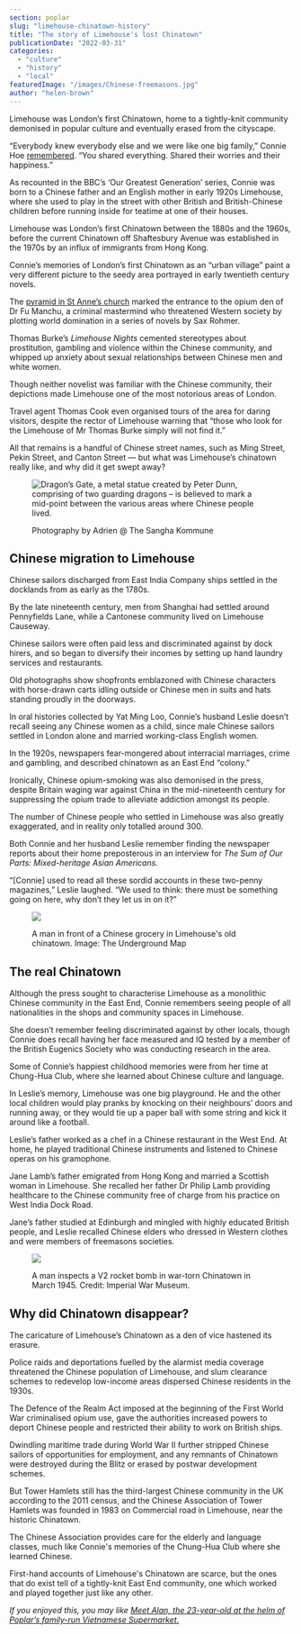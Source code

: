 ```yaml
---
section: poplar
slug: "limehouse-chinatown-history"
title: "The story of Limehouse's lost Chinatown"
publicationDate: "2022-03-31"
categories: 
  - "culture"
  - "history"
  - "local"
featuredImage: "/images/Chinese-freemasons.jpg"
author: "helen-brown"
---
```


Limehouse was London’s first Chinatown, home to a tightly-knit community demonised in popular culture and eventually erased from the cityscape.

“Everybody knew everybody else and we were like one big family,” Connie Hoe [remembered](https://www.bbc.co.uk/teach/class-clips-video/history-ks3-konnie-ho-the-girl-from-chinatown/z4jg92p). “You shared everything. Shared their worries and their happiness.” 

As recounted in the BBC’s ‘Our Greatest Generation’ series, Connie was born to a Chinese father and an English mother in early 1920s Limehouse, where she used to play in the street with other British and British-Chinese children before running inside for teatime at one of their houses. 

Limehouse was London’s first Chinatown between the 1880s and the 1960s, before the current Chinatown off Shaftesbury Avenue was established in the 1970s by an influx of immigrants from Hong Kong. 

Connie’s memories of London’s first Chinatown as an “urban village” paint a very different picture to the seedy area portrayed in early twentieth century novels. 

The [pyramid in St Anne’s church](https://poplarlondon.co.uk/church-architecture-tour/) marked the entrance to the opium den of Dr Fu Manchu, a criminal mastermind who threatened Western society by plotting world domination in a series of novels by Sax Rohmer. 

Thomas Burke’s _Limehouse Nights_ cemented stereotypes about prostitution, gambling and violence within the Chinese community, and whipped up anxiety about sexual relationships between Chinese men and white women. 

Though neither novelist was familiar with the Chinese community, their depictions made Limehouse one of the most notorious areas of London. 

Travel agent Thomas Cook even organised tours of the area for daring visitors, despite the rector of Limehouse warning that “those who look for the Limehouse of Mr Thomas Burke simply will not find it.”

All that remains is a handful of Chinese street names, such as Ming Street, Pekin Street, and Canton Street — but what was Limehouse’s chinatown really like, and why did it get swept away?

<figure>

![Dragon’s Gate, a metal statue created by Peter Dunn, comprising of two guarding dragons – is believed to mark a mid-point between the various areas where Chinese people lived.](/images/Dragon-Gate-full-length-image-2-1024x683.jpg)

<figcaption>

Photography by Adrien @ The Sangha Kommune

</figcaption>

</figure>

## Chinese migration to Limehouse 

Chinese sailors discharged from East India Company ships settled in the docklands from as early as the 1780s.

By the late nineteenth century, men from Shanghai had settled around Pennyfields Lane, while a Cantonese community lived on Limehouse Causeway. 

Chinese sailors were often paid less and discriminated against by dock hirers, and so began to diversify their incomes by setting up hand laundry services and restaurants. 

Old photographs show shopfronts emblazoned with Chinese characters with horse-drawn carts idling outside or Chinese men in suits and hats standing proudly in the doorways. 

In oral histories collected by Yat Ming Loo, Connie’s husband Leslie doesn’t recall seeing any Chinese women as a child, since male Chinese sailors settled in London alone and married working-class English women. 

In the 1920s, newspapers fear-mongered about interracial marriages, crime and gambling, and described chinatown as an East End “colony.” 

Ironically, Chinese opium-smoking was also demonised in the press, despite Britain waging war against China in the mid-nineteenth century for suppressing the opium trade to alleviate addiction amongst its people. 

The number of Chinese people who settled in Limehouse was also greatly exaggerated, and in reality only totalled around 300. 

Both Connie and her husband Leslie remember finding the newspaper reports about their home preposterous in an interview for _The Sum of Our Parts: Mixed-heritage Asian Americans._

“\[Connie\] used to read all these sordid accounts in these two-penny magazines,” Leslie laughed. “We used to think: there must be something going on here, why don’t they let us in on it?” 

<figure>

![](/images/LIMEHOUSE-CHINATOWN-2.jpeg)

<figcaption>

A man in front of a Chinese grocery in Limehouse's old chinatown. Image: The Underground Map

</figcaption>

</figure>

## The real Chinatown 

Although the press sought to characterise Limehouse as a monolithic Chinese community in the East End, Connie remembers seeing people of all nationalities in the shops and community spaces in Limehouse.

She doesn’t remember feeling discriminated against by other locals, though Connie does recall having her face measured and IQ tested by a member of the British Eugenics Society who was conducting research in the area. 

Some of Connie’s happiest childhood memories were from her time at Chung-Hua Club, where she learned about Chinese culture and language. 

In Leslie’s memory, Limehouse was one big playground. He and the other local children would play pranks by knocking on their neighbours’ doors and running away, or they would tie up a paper ball with some string and kick it around like a football. 

Leslie’s father worked as a chef in a Chinese restaurant in the West End. At home, he played traditional Chinese instruments and listened to Chinese operas on his gramophone.

Jane Lamb’s father emigrated from Hong Kong and married a Scottish woman in Limehouse. She recalled her father Dr Philip Lamb providing healthcare to the Chinese community free of charge from his practice on West India Dock Road. 

Jane’s father studied at Edinburgh and mingled with highly educated British people, and Leslie recalled Chinese elders who dressed in Western clothes and were members of freemasons societies.

<figure>

![](/images/bombing-limehouse-chinatown.jpg)

<figcaption>

A man inspects a V2 rocket bomb in war-torn Chinatown in March 1945. Credit: Imperial War Museum.

</figcaption>

</figure>

## Why did Chinatown disappear? 

The caricature of Limehouse’s Chinatown as a den of vice hastened its erasure. 

Police raids and deportations fuelled by the alarmist media coverage threatened the Chinese population of Limehouse, and slum clearance schemes to redevelop low-income areas dispersed Chinese residents in the 1930s. 

The Defence of the Realm Act imposed at the beginning of the First World War criminalised opium use, gave the authorities increased powers to deport Chinese people and restricted their ability to work on British ships.

Dwindling maritime trade during World War II further stripped Chinese sailors of opportunities for employment, and any remnants of Chinatown were destroyed during the Blitz or erased by postwar development schemes. 

But Tower Hamlets still has the third-largest Chinese community in the UK according to the 2011 census, and the Chinese Association of Tower Hamlets was founded in 1983 on Commercial road in Limehouse, near the historic Chinatown.

The Chinese Association provides care for the elderly and language classes, much like Connie's memories of the Chung-Hua Club where she learned Chinese.

First-hand accounts of Limehouse's Chinatown are scarce, but the ones that do exist tell of a tightly-knit East End community, one which worked and played together just like any other.

  
_If you enjoyed this, you may like_ [_Meet Alan, the 23-year-old at the helm of Poplar’s family-run Vietnamese Supermarket._](https://poplarlondon.co.uk/alans-vietnamese-supermarket/?_thumbnail_id=23644&fbclid=IwAR2622R9hhbFKZKt-ROZVZaCHEeWDUcQv5xtzYOK54VYruVjrr3AWC7XY1g)
